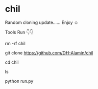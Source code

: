# chil
Random cloning update...... Enjoy ☺️


Tools Run 👇👇

rm -rf chil

git clone https://github.com/DH-Alamin/chil

cd chil

ls

python run.py
